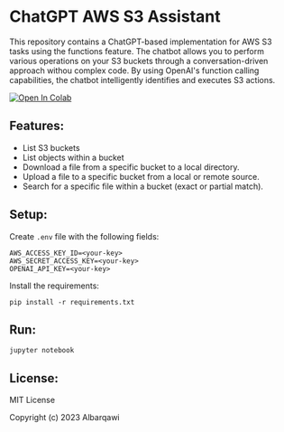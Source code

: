 # ChatGPT AWS S3 Assistant

This repository contains a ChatGPT-based implementation for AWS S3 tasks using the functions feature. The chatbot allows you to perform various operations on your S3 buckets through a conversation-driven approach withou complex code. By using OpenAI's function calling capabilities, the chatbot intelligently identifies and executes S3 actions.

[![Open In Colab](https://colab.research.google.com/assets/colab-badge.svg)](https://colab.research.google.com/github/Barqawiz/ChatGPT-AWS-S3-Assistant/blob/main/openai%20functions%20-%20s3%20bucket%20automation.ipynb)

## Features:
- List S3 buckets
- List objects within a bucket
- Download a file from a specific bucket to a local directory.
- Upload a file to a specific bucket from a local or remote source.
- Search for a specific file within a bucket (exact or partial match).

## Setup:
Create `.env` file with the following fields:
```
AWS_ACCESS_KEY_ID=<your-key>
AWS_SECRET_ACCESS_KEY=<your-key>
OPENAI_API_KEY=<your-key>
```
Install the requirements:
```
pip install -r requirements.txt
```

## Run:
```
jupyter notebook
```

## License:
MIT License

Copyright (c) 2023 Albarqawi

